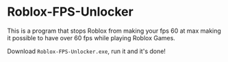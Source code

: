 # Roblox-FPS-Unlocker
This is a program that stops Roblox from making your fps 60 at max making it possible to have over 60 fps while playing Roblox Games.

Download `Roblox-FPS-Unlocker.exe`, run it and it's done!
